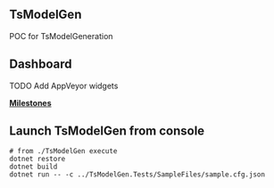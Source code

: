 ## TsModelGen
POC for TsModelGeneration

## Dashboard

TODO Add AppVeyor widgets

**[Milestones](https://github.com/another-guy/TsModelGen/milestones?direction=desc&sort=count&state=open)**

## Launch TsModelGen from console

```
# from ./TsModelGen execute
dotnet restore
dotnet build
dotnet run -- -c ../TsModelGen.Tests/SampleFiles/sample.cfg.json
```
